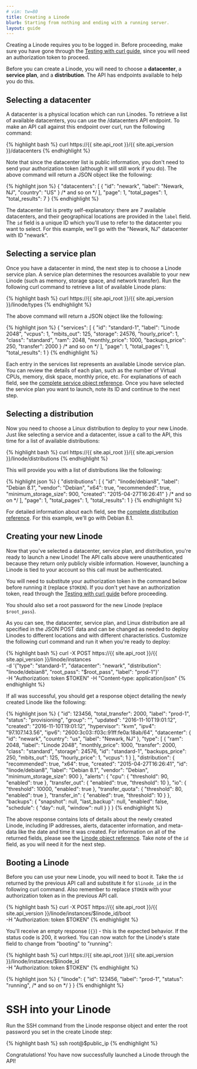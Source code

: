 ```yaml
---
# vim: tw=80
title: Creating a Linode
blurb: Starting from nothing and ending with a running server.
layout: guide
---
```


Creating a Linode requires you to be logged in. Before proceeding, make sure
you have gone through the [Testing with curl guide](/guides/curl-guide), since
you will need an authorization token to proceed.

Before you can create a Linode, you will need to choose a **datacenter**,
a **service plan**, and a **distribution**. The API has endpoints available to
help you do this.

## Selecting a datacenter

A datacenter is a physical location which can run Linodes. To retrieve a list
of available datacenters, you can use the /datacenters API endpoint. To make an
API call against this endpoint over curl, run the following command:

{% highlight bash %}
curl https://{{ site.api_root }}/{{ site.api_version }}/datacenters
{% endhighlight %}

Note that since the datacenter list is public information, you don't need to
send your authorization token (although it will still work if you do). The
above command will return a JSON object like the following:

{% highlight json %}
{
    "datacenters": [
        {
            "id": "newark",
            "label": "Newark, NJ",
            "country": "US"
        }
        /* and so on */
    ],
    "page": 1,
    "total_pages": 1,
    "total_results": 7
}
{% endhighlight %}

The datacenter list is pretty self-explanatory: there are 7 available
datacenters, and their geographical locations are provided in the `label`
field. The `id` field is a unique ID which you'll use to refer to the
datacenter you want to select. For this example, we'll go with the
"Newark, NJ" datacenter with ID "newark".

## Selecting a service plan

Once you have a datacenter in mind, the next step is to choose a Linode
service plan. A service plan determines the resources available to your new
Linode (such as memory, storage space, and network transfer). Run the
following curl command to retrieve a list of available Linode plans:

{% highlight bash %}
curl https://{{ site.api_root }}/{{ site.api_version }}/linode/types
{% endhighlight %}

The above command will return a JSON object like the following:

{% highlight json %}
{
    "services": [
        {
            "id": "standard-1",
            "label": "Linode 2048",
            "vcpus": 1,
            "mbits_out": 125,
            "storage": 24576,
            "hourly_price": 1,
            "class": "standard",
            "ram": 2048,
            "monthly_price": 1000,
            "backups_price": 250,
            "transfer": 2000
        }
        /* and so on */
    ],
    "page": 1,
    "total_pages": 1,
    "total_results": 1
}
{% endhighlight %}

Each entry in the services list represents an available Linode service plan.
You can review the details of each plan, such as the number of Virtual CPUs,
memory, disk space, monthly price, etc. For explanations of each field, see the
[complete service object reference](/reference/#object-service). Once you have
selected the service plan you want to launch, note its ID and continue to
the next step.

## Selecting a distribution

Now you need to choose a Linux distribution to deploy to your new Linode. Just
like selecting a service and a datacenter, issue a call to the API, this time
for a list of available distributions:

{% highlight bash %}
curl https://{{ site.api_root }}/{{ site.api_version }}/linode/distributions
{% endhighlight %}

This will provide you with a list of distributions like the following:

{% highlight json %}
{
    "distributions": [
        {
            "id": "linode/debian8",
            "label": "Debian 8.1",
            "vendor": "Debian",
            "x64": true,
            "recommended": true,
            "minimum_storage_size": 900,
            "created": "2015-04-27T16:26:41"
        }
        /* and so on */
    ],
    "page": 1,
    "total_pages": 1,
    "total_results": 1
}
{% endhighlight %}

For detailed information about each field, see the
[complete distribution reference](/reference/#object-distribution).
For this example, we'll go with Debian 8.1.

## Creating your new Linode

Now that you've selected a datacenter, service plan, and distribution, you're
ready to launch a new Linode! The API calls above were unauthenticated
because they return only publicly visible information. However, launching a
Linode is tied to your account so this call must be authenticated.

You will need to substitute your authorization token in the command below
before running it (replace ```$TOKEN```). If you don't yet have an
authorization token, read through the
[Testing with curl guide](/guides/curl-guide) before proceeding.

You should also set a root password for the new Linode (replace
```$root_pass```).

As you can see, the datacenter, service plan, and Linux distribution are all
specified in the JSON POST data and can be changed as needed to deploy Linodes
to different locations and with different characteristics. Customize the
following curl command and run it when you're ready to deploy:

{% highlight bash %}
curl -X POST https://{{ site.api_root }}/{{ site.api_version }}/linode/instances \
-d '{"type": "standard-1", "datacenter": "newark", "distribution": "linode/debian8", "root_pass": "$root_pass", "label": "prod-1"}' \
-H "Authorization: token $TOKEN" -H "Content-type: application/json"
{% endhighlight %}

If all was successful, you should get a response object detailing the newly
created Linode like the following:

{% highlight json %}
{
   "id": 123456,
   "total_transfer": 2000,
   "label": "prod-1",
   "status": "provisioning",
   "group": "",
   "updated": "2016-11-10T19:01:12",
   "created": "2016-11-10T19:01:12",
   "hypervisor": "kvm",
   "ipv4": "97.107.143.56",
   "ipv6": "2600:3c03::f03c:91ff:fe0a:18ab/64",
   "datacenter": {
      "id": "newark",
      "country": "us",
      "label": "Newark, NJ"
   },
   "type": [
      {
         "ram": 2048,
         "label": "Linode 2048",
         "monthly_price": 1000,
         "transfer": 2000,
         "class": "standard",
         "storage": 24576,
         "id": "standard-1",
         "backups_price": 250,
         "mbits_out": 125,
         "hourly_price": 1,
         "vcpus": 1
      }
   ],
   "distribution": {
      "recommended": true,
      "x64": true,
      "created": "2015-04-27T16:26:41",
      "id": "linode/debian8",
      "label": "Debian 8.1",
      "vendor": "Debian",
      "minimum_storage_size": 900
   },
   "alerts": {
      "cpu": {
         "threshold": 90,
         "enabled": true
      },
      "transfer_out": {
         "enabled": true,
         "threshold": 10
      },
      "io": {
         "threshold": 10000,
         "enabled": true
      },
      "transfer_quota": {
         "threshold": 80,
         "enabled": true
      },
      "transfer_in": {
         "enabled": true,
         "threshold": 10
      }
   },
   "backups": {
      "snapshot": null,
      "last_backup": null,
      "enabled": false,
      "schedule": {
         "day": null,
         "window": null
      }
   }
}
{% endhighlight %}

The above response contains lots of details about the newly created Linode,
including IP addresses, alerts, datacenter information, and meta-data like
the date and time it was created. For information on all of the returned fields,
please see the [Linode object reference](/reference#object-linode). Take note
of the ```id``` field, as you will need it for the next step.

## Booting a Linode

Before you can use your new Linode, you will need to boot it. Take the ```id```
returned by the previous API call and substitute it for ```$linode_id``` in
the following curl command. Also remember to replace ```$TOKEN``` with
your authorization token as in the previous API call.

{% highlight bash %}
curl -X POST https://{{ site.api_root }}/{{ site.api_version }}/linode/instances/$linode_id/boot \
-H "Authorization: token $TOKEN"
{% endhighlight %}

You'll receive an empty response (`{}`) - this is the expected behavior. If the
status code is 200, it worked. You can now watch for the Linode's state field to
change from "booting" to "running":

{% highlight bash %}
curl https://{{ site.api_root }}/{{ site.api_version }}/linode/instances/$linode_id \
-H "Authorization: token $TOKEN"
{% endhighlight %}

{% highlight json %}
{
    "linode": {
        "id": 123456,
        "label": "prod-1",
        "status": "running",
        /* and so on */
    }
}
{% endhighlight %}

# SSH into your Linode

Run the SSH command from the Linode response object and enter the root password
you set in the create Linode step:

{% highlight bash %}
ssh root@$public_ip
{% endhighlight %}

Congratulations! You have now successfully launched a Linode through the API!
